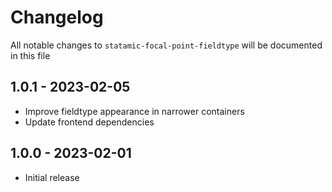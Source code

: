 # Changelog

All notable changes to `statamic-focal-point-fieldtype` will be documented in this file

## 1.0.1 - 2023-02-05

- Improve fieldtype appearance in narrower containers
- Update frontend dependencies

## 1.0.0 - 2023-02-01

- Initial release

